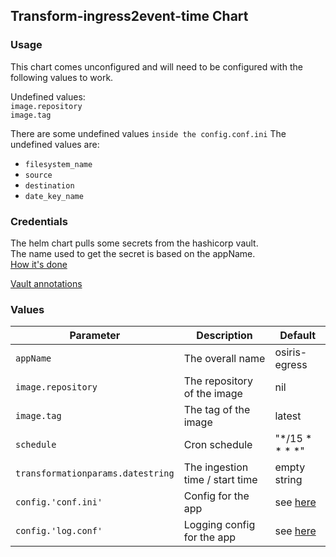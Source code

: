 ## Transform-ingress2event-time Chart

### Usage
This chart comes unconfigured and will need to be configured with the following values to work.

Undefined values:  
```image.repository```  
```image.tag```

There are some undefined values ```inside the config.conf.ini```
The undefined values are:
* ```filesystem_name ```
* ```source```
* ```destination```
* ```date_key_name```

### Credentials
The helm chart pulls some secrets from the hashicorp vault.  
The name used to get the secret is based on the appName.  
[How it's done](https://github.com/Open-Dataplatform/transform-ingress2event-time/blob/ec0d17b837b215bb81e329660cda567a977e0dbb/chart/templates/transformation-wf-tp.yaml#L18-L29)

[Vault annotations](https://www.vaultproject.io/docs/platform/k8s/injector/annotations)

### Values

| Parameter | Description | Default |
|-----------|-------------|---------|
| `appName` | The overall name | osiris-egress
| `image.repository` | The repository of the image | nil
| `image.tag` | The tag of the image | latest
| `schedule` | Cron schedule | "*/15 * * * *"
| `transformationparams.datestring` | The ingestion time / start time | empty string
| `config.'conf.ini'` | Config for the app | see [here](https://github.com/Open-Dataplatform/osiris-ingress-api/#configuration)
| `config.'log.conf'` | Logging config for the app | see [here](https://github.com/Open-Dataplatform/osiris-ingress-api/#configuration)
